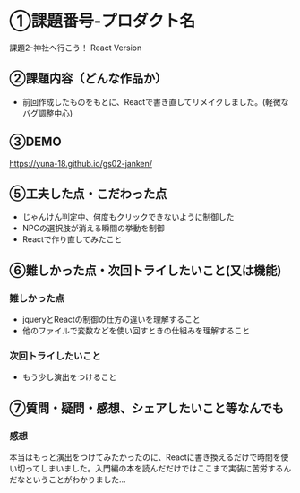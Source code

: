 # ①課題番号-プロダクト名

課題2-神社へ行こう！ React Version

## ②課題内容（どんな作品か）

- 前回作成したものをもとに、Reactで書き直してリメイクしました。(軽微なバグ調整中心)

## ③DEMO
https://yuna-18.github.io/gs02-janken/

## ⑤工夫した点・こだわった点

- じゃんけん判定中、何度もクリックできないように制御した
- NPCの選択肢が消える瞬間の挙動を制御
- Reactで作り直してみたこと

## ⑥難しかった点・次回トライしたいこと(又は機能)

### 難しかった点
- jqueryとReactの制御の仕方の違いを理解すること
- 他のファイルで変数などを使い回すときの仕組みを理解すること

### 次回トライしたいこと
- もう少し演出をつけること


## ⑦質問・疑問・感想、シェアしたいこと等なんでも

### 感想
本当はもっと演出をつけてみたかったのに、Reactに書き換えるだけで時間を使い切ってしまいました。入門編の本を読んだだけではここまで実装に苦労するんだなということがわかりました…